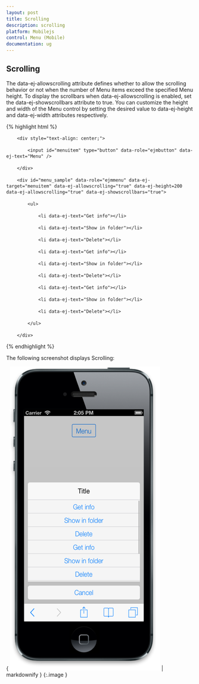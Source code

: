 ```yaml
---
layout: post
title: Scrolling
description: scrolling 	
platform: Mobilejs
control: Menu (Mobile)
documentation: ug
---
```


## Scrolling 	

The data-ej-allowscrolling attribute defines whether to allow the scrolling behavior or not when the number of Menu items exceed the specified Menu height. To display the scrollbars when data-ej-allowscrolling is enabled, set the data-ej-showscrollbars attribute to true. You can customize the height and width of the Menu control by setting the desired value to data-ej-height and data-ej-width attributes respectively.

{% highlight html %}

        <div style="text-align: center;">

            <input id="menuitem" type="button" data-role="ejmbutton" data-ej-text="Menu" />

        </div>

        <div id="menu_sample" data-role="ejmmenu" data-ej-target="menuitem" data-ej-allowscrolling="true" data-ej-height=200 data-ej-allowscrolling="true" data-ej-showscrollbars="true">

            <ul>

                <li data-ej-text="Get info"></li>

                <li data-ej-text="Show in folder"></li>

                <li data-ej-text="Delete"></li>

                <li data-ej-text="Get info"></li>

                <li data-ej-text="Show in folder"></li>

                <li data-ej-text="Delete"></li>

                <li data-ej-text="Get info"></li>

                <li data-ej-text="Show in folder"></li>

                <li data-ej-text="Delete"></li>

            </ul>

        </div>



{% endhighlight %}

The following screenshot displays Scrolling:

{ ![ShowScrollBars](Scrolling_images/Scrolling_img1.png) | markdownify }
{:.image }


